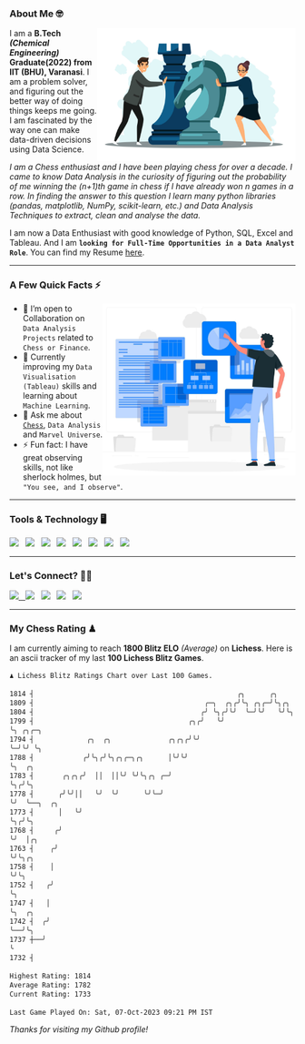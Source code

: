 ### About Me 🤓
<img align="right" alt="Coding" width="350" src="https://github.com/Laxman-Lakhan/Laxman-Lakhan/blob/master/Assets/Chess_Vector.jpg">   

I am a **B.Tech** _**(Chemical Engineering)**_ **Graduate(2022) from IIT (BHU), Varanasi**. I am a problem solver, and figuring out the better way of doing things keeps me going. I am fascinated by the way one can make data-driven decisions using Data Science. 

_I am a Chess enthusiast and I have been playing chess for over a decade. I came to know Data Analysis in the curiosity of figuring out the probability of me winning the (n+1)th game in chess if I have already won n games in a row. In finding the answer to this question I learn many python libraries (pandas, matplotlib, NumPy, scikit-learn, etc.) and Data Analysis Techniques to extract, clean and analyse the data._

I am now a Data Enthusiast with good knowledge of Python, SQL, Excel and Tableau. And I am **`looking for Full-Time Opportunities in a Data Analyst Role`**. You can find my Resume
 [here](https://drive.google.com/file/d/1UIOoogRLj5eGQFQBkuvMmTISZVdl2Ok7/view?usp=sharing).


---

### A Few Quick Facts ⚡️
<img align="right" alt="Coding" width="340" src="https://github.com/Laxman-Lakhan/Laxman-Lakhan/blob/master/Assets/Data_Vector.jpg">   

- 🤝 I’m open to Collaboration on `Data Analysis Projects` related to `Chess or Finance`.
- 📖 Currently improving my `Data Visualisation (Tableau)` skills and learning about `Machine Learning`.
- 💬 Ask me about [`Chess`](https://lichess.org/@/YourKingIsInDanger), `Data Analysis` and `Marvel Universe`.
- ⚡️ Fun fact: I have great observing skills, not like sherlock holmes, but `"You see, and I observe"`.

---
### Tools & Technology 🖥

<img src="https://img.shields.io/badge/Python-white?logo=Python&logoColor=ColorName&style=ShieldStyle" /> &nbsp;
<img src="https://img.shields.io/badge/MySQL-white?logo=MySQL&logoColor=ColorName&style=ShieldStyle" /> &nbsp;
<img src="https://img.shields.io/badge/Tableau-white?logo=Tableau&logoColor=ColorName&style=ShieldStyle" /> &nbsp;
<img src="https://img.shields.io/badge/Excel-white?logo=Microsoft+Excel&logoColor=196F3D&style=ShieldStyle" /> &nbsp;
<img src="https://img.shields.io/badge/Jupyter-white?logo=Jupyter&logoColor=ColorName&style=ShieldStyle" /> &nbsp;
<img src="https://img.shields.io/badge/pandas-white?logo=Pandas&logoColor=000080&style=ShieldStyle" /> &nbsp;
<img src="https://img.shields.io/badge/numpy-white?logo=Numpy&logoColor=85C1E9&style=ShieldStyle" /> &nbsp;
<img src="https://img.shields.io/badge/scikit learn-white?logo=Scikit+Learn&logoColor=ColorName&style=ShieldStyle" /> &nbsp;



---

### Let's Connect? 🫳🏻

<a href="mailto:laxmansingh.lakhan@gmail.com"> <img src="https://img.icons8.com/fluent/48/000000/gmail.png" width="3.5%"/> &nbsp;
[<img src="https://img.icons8.com/color/48/000000/linkedin.png" width="3.5%"/>](https://www.linkedin.com/in/laxman-lakhan/)  &nbsp;
[<img src="https://img.icons8.com/fluent/48/000000/facebook-new.png" width="3.5%"/>](https://www.facebook.com/s.laxmanlakhan/)  &nbsp;
[<img src="https://img.icons8.com/fluent/48/000000/instagram-new.png" width="3.5%"/>](https://www.instagram.com/laxman.lakhan/)  &nbsp;
[<img src="https://img.icons8.com/color/48/000000/twitter.png" width="3.5%"/>](https://twitter.com/laxman__lakhan)  &nbsp;

 ---
  
### My Chess Rating ♟
  
I am currently aiming to reach **1800 Blitz ELO** *(Average)* on **Lichess**. Here is an ascii tracker of my last **100 Lichess Blitz Games**.

  ```
  ♟︎ 𝙻𝚒𝚌𝚑𝚎𝚜𝚜 𝙱𝚕𝚒𝚝𝚣 𝚁𝚊𝚝𝚒𝚗𝚐𝚜 𝙲𝚑𝚊𝚛𝚝 𝚘𝚟𝚎𝚛 𝙻𝚊𝚜𝚝 𝟷00 𝙶𝚊𝚖𝚎𝚜.
  
1814 ┤                                                  ╭╮      ╭╮
1809 ┤                                          ╭─╮  ╭╮╭╯╰╮ ╭╮╭─╯╰╮╭╮
1804 ┤                                         ╭╯ ╰╮╭╯╰╯  ╰─╯╰╯   ╰╯╰╮
1799 ┤                                      ╭╮╭╯   ╰╯                ╰╮ ╭╮╭─╮
1794 ┤             ╭╮  ╭╮              ╭╮╭╮╭╯╰╯                       ╰─╯╰╯ ╰╮
1788 ┤            ╭╯╰╮╭╯╰╮╭╮╭─╮╭╮      │╰╯╰╯                                 ╰╮  ╭╮
1783 ┤       ╭╮╭╮╭╯  ││  ││╰╯ ╰╯╰╮╭╮ ╭─╯                                      ╰╮╭╯╰╮
1778 ┤      ╭╯╰╯││   ╰╯  ╰╯      ╰╯╰─╯                                         ╰╯  ╰──╮  ╭╮
1773 ┤      │   ╰╯                                                                    ╰╮╭╯╰╮
1768 ┤     ╭╯                                                                          ╰╯  │╭╮
1763 ┤    ╭╯                                                                               ╰╯╰╮╭╮
1758 ┤    │                                                                                   ╰╯╰╮
1752 ┤   ╭╯                                                                                      ╰╮
1747 ┤   │                                                                                        ╰╮  ╭╮
1742 ┤  ╭╯                                                                                         ╰──╯╰╮
1737 ┼──╯                                                                                               ╰
1732 ┤ 

Highest Rating: 1814
Average Rating: 1782
Current Rating: 1733 

Last Game Played On: Sat, 07-Oct-2023 09:21 PM IST
  ```
  
  
*Thanks for visiting my Github profile!*

